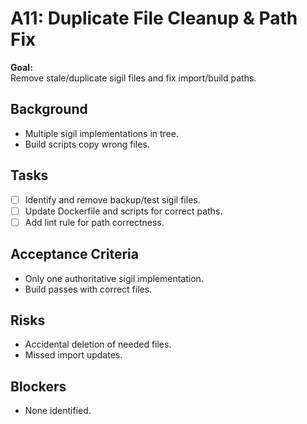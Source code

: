 # A11: Duplicate File Cleanup & Path Fix

**Goal:**  
Remove stale/duplicate sigil files and fix import/build paths.

## Background
- Multiple sigil implementations in tree.
- Build scripts copy wrong files.

## Tasks
- [ ] Identify and remove backup/test sigil files.
- [ ] Update Dockerfile and scripts for correct paths.
- [ ] Add lint rule for path correctness.

## Acceptance Criteria
- Only one authoritative sigil implementation.
- Build passes with correct files.

## Risks
- Accidental deletion of needed files.
- Missed import updates.

## Blockers
- None identified.